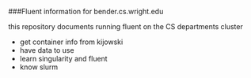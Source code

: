 ###Fluent information for bender.cs.wright.edu

this repository documents running fluent on the CS departments cluster
* get container info from kijowski
* have data to use
* learn singularity and fluent
* know slurm
